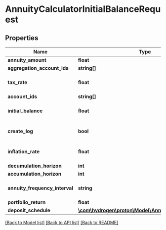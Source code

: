# AnnuityCalculatorInitialBalanceRequest

## Properties
Name | Type | Description | Notes
------------ | ------------- | ------------- | -------------
**annuity_amount** | **float** |  | 
**aggregation_account_ids** | **string[]** |  | [optional] 
**tax_rate** | **float** |  | [optional] [default to 0.0]
**account_ids** | **string[]** |  | [optional] 
**initial_balance** | **float** |  | [optional] [default to 0.0]
**create_log** | **bool** |  | [optional] [default to false]
**inflation_rate** | **float** |  | [optional] [default to 0.0]
**decumulation_horizon** | **int** |  | 
**accumulation_horizon** | **int** |  | 
**annuity_frequency_interval** | **string** |  | [optional] [default to 'year']
**portfolio_return** | **float** |  | 
**deposit_schedule** | [**\com\hydrogen\proton\Model\AnnuityDepositSchedule**](AnnuityDepositSchedule.md) |  | [optional] 

[[Back to Model list]](../README.md#documentation-for-models) [[Back to API list]](../README.md#documentation-for-api-endpoints) [[Back to README]](../README.md)


